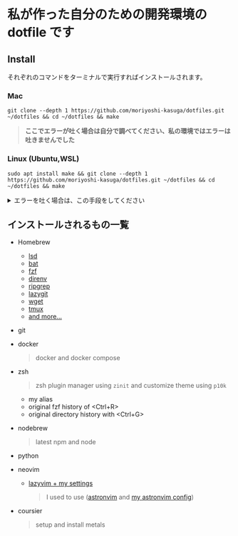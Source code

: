 # 私が作った自分のための開発環境の dotfile です

## Install

それぞれのコマンドをターミナルで実行すればインストールされます。

### Mac

```
git clone --depth 1 https://github.com/moriyoshi-kasuga/dotfiles.git ~/dotfiles && cd ~/dotfiles && make
```

> **ここでエラーが吐く場合は自分で調べてください、私の環境ではエラーは吐きませんでした**

### Linux (Ubuntu,WSL)

```
sudo apt install make && git clone --depth 1 https://github.com/moriyoshi-kasuga/dotfiles.git ~/dotfiles && cd ~/dotfiles && make
```

<details>
<summary>エラーを吐く場合は、この手段をしてください</summary>

> 1.  **Ubuntu** で
>     ```
>     sudo vim /etc/wsl.conf
>     ```
>     を 実行して 下記を追加して保存してください。
>     ```
>     [network]
>     generateResolvConf = false
>     ```
> 2.  **Windows PowerShell** で
>
>     ```
>     wsl --shutdown
>     ```
>
>     を 実行して **Ubuntu** を再起動してください。
>
> 3.  **Ubuntu** で
>     ```
>     sudo vim /etc/resolv.conf
>     ```
>     を 実行して 下記を追加して保存してください。
>     ```
>     nameserver 8.8.8.8
>     ```
> 4.  そしたら **Ubuntu** の Shell で もう一回 **インストールのコマンド** を実行してください。

</details>

## インストールされるもの一覧

- Homebrew

  - [lsd](https://github.com/lsd-rs/lsd)
  - [bat](https://github.com/sharkdp/bat)
  - [fzf](https://github.com/junegunn/fzf)
  - [direnv](https://github.com/direnv/direnv)
  - [ripgrep](https://github.com/BurntSushi/ripgrep)
  - [lazygit](https://github.com/jesseduffield/lazygit)
  - [wget](https://www.gnu.org/software/wget/)
  - [tmux](https://github.com/tmux/tmux)
  - [and more...](./config/Brew.Unix.Brewfile)

- git
- docker
  > docker and docker compose
- zsh
  > zsh plugin manager using `zinit` and customize theme using `p10k`
  - my alias
  - original fzf history of <Ctrl+R>
  - original directory history with <Ctrl+G>
- nodebrew
  > latest npm and node
- python
- neovim
  - [lazyvim + my settings](./dotfiles/lazyvim/)
    > I used to use ([astronvim](https://github.com/AstroNvim/AstroNvim) and [my astronvim config](https://github.com/moriyoshi-kasuga/astronvim_config))
- coursier
  > setup and install metals
